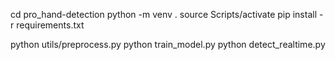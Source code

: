 cd pro_hand-detection
python -m venv .
source Scripts/activate
pip install -r requirements.txt

python utils/preprocess.py
python train_model.py
python detect_realtime.py
